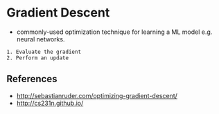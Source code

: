 
# Gradient Descent
* commonly-used optimization technique for learning a ML model e.g. neural
  networks.

```
1. Evaluate the gradient
2. Perform an update
```




## References
* http://sebastianruder.com/optimizing-gradient-descent/
* http://cs231n.github.io/
